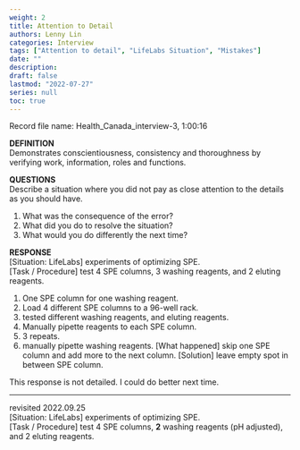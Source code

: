 ```yaml
---
weight: 2
title: Attention to Detail
authors: Lenny Lin
categories: Interview
tags: ["Attention to detail", "LifeLabs Situation", "Mistakes"]
date: ""
description: 
draft: false
lastmod: "2022-07-27"
series: null
toc: true
---
```




Record file name: Health_Canada_interview-3, 1:00:16  

**DEFINITION**  
Demonstrates conscientiousness, consistency and thoroughness by verifying work, information, roles and functions.  

**QUESTIONS**  
Describe a situation where you did not pay as close attention to the details as you should have.

1) What was the consequence of the error?  
2) What did you do to resolve the situation?  
3) What would you do differently the next time?  

**RESPONSE**  
[Situation: LifeLabs] experiments of optimizing SPE.  
[Task / Procedure] test 4 SPE columns, 3 washing reagents, and 2 eluting reagents.  
1) One SPE column for one washing reagent.  
2) Load 4 different SPE columns to a 96-well rack.  
3) tested different washing reagents, and eluting reagents.  
4) Manually pipette reagents to each SPE column.  
5) 3 repeats.  
6) manually pipette washing reagents.
[What happened] skip one SPE column and add more to the next column.
[Solution]  leave empty spot in between SPE column.

This response is not detailed.  I could do better next time.  

---

revisited 2022.09.25  
[Situation: LifeLabs] experiments of optimizing SPE.  
[Task / Procedure] test 4 SPE columns, <b>2</b> washing reagents (pH adjusted), and 2 eluting reagents.  
